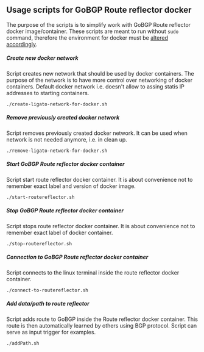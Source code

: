 ## Usage scripts for GoBGP Route reflector docker

The purpose of the scripts is to simplify work with GoBGP Route reflector docker image/container. These scripts are meant to run without `sudo` command, therefore the environment for docker must be [altered accordingly](https://docs.docker.com/engine/installation/linux/linux-postinstall/#manage-docker-as-a-non-root-user).

##### Create new docker network
Script creates new network that should be used by docker containers. The purpose of the network is to have more control over networking of docker containers. Default docker network i.e. doesn't allow to assing statis IP addresses to starting containers. 

```
./create-ligato-network-for-docker.sh
```

##### Remove previously created docker network
Script removes previously created docker network. It can be used when network is not needed anymore, i.e. in clean up.

```
./remove-ligato-network-for-docker.sh
```

##### Start GoBGP Route reflector docker container
Script start route reflector docker container. It is about convenience not to remember exact label and version of docker image.

```
./start-routereflector.sh
```

##### Stop GoBGP Route reflector docker container
Script stops route reflector docker container. It is about convenience not to remember exact label of docker container.

```
./stop-routereflector.sh
```

##### Connection to GoBGP Route reflector docker container
Script connects to the linux terminal inside the route reflector docker container.
```
./connect-to-routereflector.sh
```

##### Add data/path to route reflector 
Script adds route to GoBGP inside the Route reflector docker container. This route is then automatically learned by others using BGP protocol. Script can serve as input trigger for examples. 

```
./addPath.sh
```